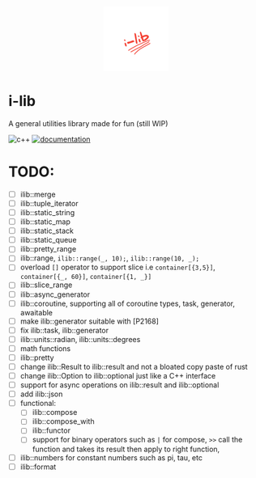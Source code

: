 <p align="center">
   <img width=128 height=128 src="./logo.png">
</p>

# i-lib
A general utilities library made for fun (still WIP)

![c++](https://img.shields.io/badge/-C++20-00599C?style=flat-square&logo=c%2B%2B)
[![documentation](https://img.shields.io/badge/-documentation-00599C?style=flat-square])](https://dammi-i.github.io/i-lib)

# TODO:
- [ ] ilib::merge
- [ ] ilib::tuple_iterator
- [ ] ilib::static_string
- [ ] ilib::static_map
- [ ] ilib::static_stack
- [ ] ilib::static_queue
- [ ] ilib::pretty_range
- [ ] ilib::range, `ilib::range(_, 10);`, `ilib::range(10, _);`
- [ ] overload `[]` operator to support slice i.e `container[{3,5}]`, `container[{_, 60}]`, `container[{1, _}]`
- [ ] ilib::slice_range
- [ ] ilib::async_generator
- [ ] ilib::coroutine, supporting all of coroutine types, task, generator, awaitable
- [ ] make ilib::generator suitable with [P2168]
- [ ] fix ilib::task, ilib::generator
- [ ] ilib::units::radian, ilib::units::degrees
- [ ] math functions
- [ ] ilib::pretty
- [ ] change ilib::Result to ilib::result and not a bloated copy paste of rust
- [ ] change ilib::Option to ilib::optional just like a C++ interface
- [ ] support for async operations on ilib::result and ilib::optional
- [ ] add ilib::json
- [ ] functional:
   - [ ] ilib::compose
   - [ ] ilib::compose_with
   - [ ] ilib::functor
   - [ ] support for binary operators such as `|` for compose, `>>` call the function and takes its result then apply to right function,

- [ ] ilib::numbers for constant numbers such as pi, tau, etc
- [ ] ilib::format
